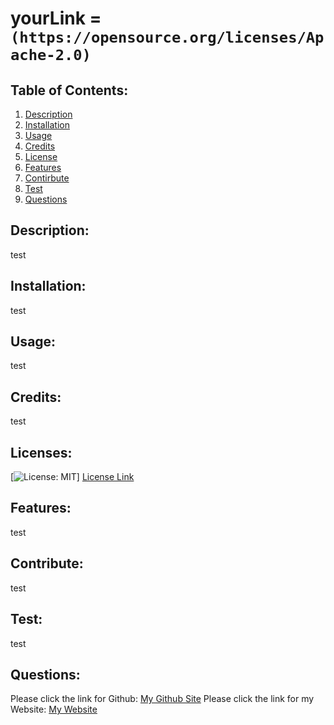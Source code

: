 #     yourLink = `(https://opensource.org/licenses/Apache-2.0)`

## Table of Contents:
  1. [Description](#description)
  2. [Installation](#installation)
  3. [Usage](#usage)
  4. [Credits](#credits)
  5. [License](#license)
  6. [Features](#features)
  7. [Contirbute](#contribute)
  8. [Test](#test)
  9. [Questions](#questions)

## Description:
test

## Installation:
test

## Usage:
test

## Credits:
test

## Licenses:
[![License: MIT](https://img.shields.io/badge/License-MIT-yellow.svg)]
<a href = "https://opensource.org/licenses/MIT">License Link</a>

## Features:
test

## Contribute:
test

## Test:
test

## Questions:
Please click the link for Github: <a href = "https://github.com/test">My Github Site</a>
Please click the link for my Website: <a href = "test">My Website</a>
